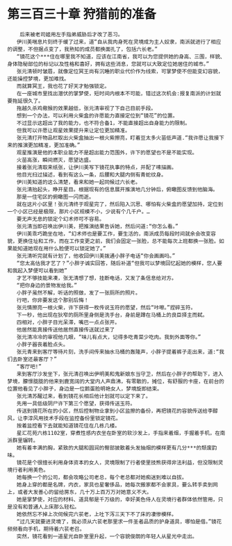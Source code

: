 # 第三百三十章 狩猎前的准备
        后来被老司姬用左手指弟威胁后才改了恶习。
       伊川美喘息片刻终于缓了过来，道“自从我肉身死在灵境成为主人奴隶，南派就进行了相应的调整，不但据点变了，我熟知的成员都换面孔了，包括六长老。”
       “镜花这个***住在哪里我不知道，应该在江南省，我可以为您提供她的身高、三围，样貌、身体隐秘部位的标记以及性格和喜好，拥有这些消息，您就可以大致定位她居住的城市。”
       张元清顿时皱眉，就像定位冥王尚有沉睡的职业代价作为线索，可掌梦使不但能变幻容貌，还能操控梦境，更加难找。
       而就算冥王，我也花了好天才勉强锁定。
       在一座城市里找出潜伏的掌梦使，短时间内根本不可能，错过这次机会:报复南派的计划就要拖延很久了。
       拖越久杀鸡儆猴的效果越低，张元清审视了下自己目前手段。
       想到一个办法，可以利用火柴盒的许愿能力直接定位到“镜花”的位置。
       不过显示这超出了我的能力，也不符合备1，不能直接超出自身能力的限制。
       但我可以许愿让观星效果提升来让定位更加精准。
       张元清打开物品栏取出火柴盒抽出一根火紫擦亮，盯着豆太多火苗低声道.“我许愿让我接下来的推演更加精准，更加准确。”
       观星推演是他的本职业能力不是超出能力范围外，许下的愿望也不是不能实现。
       火苗高涨，瞬间燃灭，愿望达盛。
       接着张元清取来纸张，让伊川美写下镜花执事的特点，并配了嗉描画。
       他目光扫过描述，看到有这么一条，后腰和大腿内侧有青蛇纹身。
       伊川美知道的这么清楚，看来和她一起同候过六长老。
       张元清抬起头，睁开星目。根据现有的信息展开推演地几分钟后，俯瞰图反馈到他脑海。
       那是一住宅区的俯瞰图一闪而逝。
       就在这片小区里！张元清终于观星完了，然后陷入沉思、哪怕有火柴盒的愿望加持，定位到一个小区已经是极限，那片小区规模不小，少说有个几千户。…
       要无声无息的锁定个幻术师可不容易。
       张元清当即召唤出伊川美，把推演结果告诉她，然后问道:“你怎么看。”
       伊川美乖巧跪坐在地，“幻术师也是要工作，要生活的，南派成员每段时间就余会改变容貌，更换住址和工作，而在工作变更之前，我们会固定一张脸，总不能每次上班都换一张脸。如果能知道她现在用什么脸便可以锁定她了。”
       张元清听完就有计划了，他收回伊川美拨通小胖子电话“你会画画吗。”
       “您太高估我才艺了？”小胖子诚实回答，随后补道“但我可以梦境回忆起她的模样，您人要和我起入梦便可以看到她”
       才艺不够技能来凑，张无清想了想，挂断电话，又发了条信息给对方。
       “把你身边的景物发给我。”
       小胖子虽然不解，听话的照做，发了一张厕所的照片。
       行吧，你非要发这个那别后悔！
       张元情擦亮一根火柴，许下获得一枚传说玉符的愿望，然后“咔嚓。”捏碎玉符。
       下一秒，他出现在狄窄的厕所里身侧是洗手台，身前是蹲在马桶上的良臣择主而弑。
       四相对，小胖子目光呆滞，嘴巴一点点张开。
       他居然能真接传送他居然直接传送就过来了
       张元清冷冷的审视他几眼，“味儿有点大，记得多吃青菜少吃肉。我到外面等你。”
       小胖子器丧着脸点头。
       张元青来到客厅等待片刻，洗手间传来抽水马桶的轰隆声，小胖子提着裤子走出来，道:“我们去卧室还最客厅？”
       “客厅吧!”
       来到客厅沙发坐下，张元清召唤出伊明美和鬼新娘东当守卫，然后在小胖子的帮助下，进入梦境，朦憬胧胧的他来到鹿宽阔的大堂内人声鼎沸，有零散的，摊位，有舒服的卡座，在前台的位置他看见了小胖子，身边是一位鹅蛋脸明艳女人，梦境旋即结束。
       张元清苏醒过来，看到镜花长相后他计划就可以定下来了。
       先用一具低级阴尸许下第三个愿望，获得传送玉符。
       传送到镜花所在的小区，然后控制物业拿到小区监擦的备份，再把镜花的容貌传送给李醇风，让李淳风用技术手段在监控备份里锁定镜花。
       按着监控看下去就能知道镜花住在几栋几楼。
       星汇花苑六栋1102室，穿煮性感内衣坐在卧室的软沙发上，手指来着烟，手握着手机，在南派群里辗转。
       她有着丰满的胸，紧致的大腿和圆润的臀部披散着头发抽烟的模样更有几分***的颓废韵味。
       镜花是个很擅长利用身体资本的女人，灵境限制了行者使里技熊获得非法利益，但没限制灵境行者利用美色。
       她每换一个的公司，都会攻略公司老总，每个老总都对她痴迷到难以自拔。
       她身上穿的都是名牌，内衣，家具也星奢侈品，她每次搬家都不会家具，要么转手卖到网上，或者大发善心的留给房东，几十万上百万万对她意义不大。
       她是掌梦使，对应的材料、道具郁是千万级的，幸好美色侍人在灵境行者群体依然管用，只是没有和普通人上床那么轻松。
       她依然忘不掉上次伺候完六苌老，上吐下泻三天下不了床的凄惨模样。
       “过几天就要进灵境了，我必须从六苌老那里求一件圣者品质的护身道具，哪怕是借。”镜花频频看向手机，期待着六苌老召。
       突然，镜花看到一道星光自卧室里升起，一个容貌俊朗的年轻人从星光中走出。